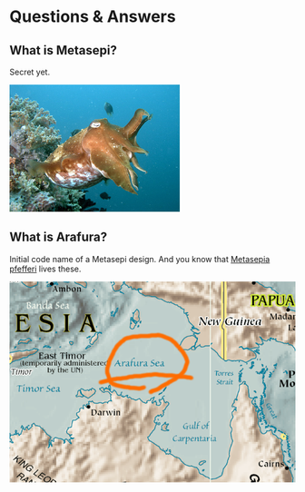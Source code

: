# Questions & Answers

## What is Metasepi?

Secret yet.

![](img/cuttlefish.jpg)

## What is Arafura?

Initial code name of a Metasepi design.
And you know that [Metasepia pfefferi](http://en.wikipedia.org/wiki/Metasepia_pfefferi) lives these.

![](img/arafura_map.png)
